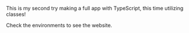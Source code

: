 This is my second try making a full app with TypeScript, this time utilizing classes!

Check the environments to see the website.
